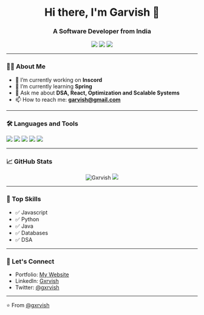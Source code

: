 <!-- Your Name - GitHub Profile README -->

<h1 align="center">Hi there, I'm Garvish 👋</h1>
<h3 align="center">A Software Developer from India</h3>

<p align="center">
  <a href="https://github.com/Gxrvish"><img src="https://img.shields.io/github/followers/yourusername?label=Follow&style=social"></a>
  <a href="https://linkedin.com/in/gxrvish"><img src="https://img.shields.io/badge/LinkedIn-blue?logo=linkedin&logoColor=white"></a>
  <a href="mailto:garvish67@gmail.com"><img src="https://img.shields.io/badge/Email-D14836?style=flat&logo=gmail&logoColor=white"/></a>
</p>

---

### 👨‍💻 About Me

- 🔭 I’m currently working on **Inscord**
- 🌱 I’m currently learning **Spring**
- 💬 Ask me about **DSA, React, Optimization and Scalable Systems**
- 📫 How to reach me: **garvish@gmail.com**

---

### 🛠️ Languages and Tools

<p align="left">
  <img src="https://img.shields.io/badge/-Python-3776AB?style=flat&logo=python&logoColor=white" />
  <img src="https://img.shields.io/badge/-JavaScript-F7DF1E?style=flat&logo=javascript&logoColor=black" />
  <img src="https://img.shields.io/badge/-React-61DAFB?style=flat&logo=react&logoColor=black" />
  <img src="https://img.shields.io/badge/-Node.js-339933?style=flat&logo=nodedotjs&logoColor=white" />
  <img src="https://img.shields.io/badge/-Docker-2496ED?style=flat&logo=docker&logoColor=white" />
</p>

---

### 📈 GitHub Stats

<p align="center">
  <img src="https://github-readme-stats.vercel.app/api?username=Gxrvish&show_icons=true&theme=radical" alt="Gxrvish" />
  <img src="https://github-readme-streak-stats.herokuapp.com/?user=Gxrvish&theme=radical" />
</p>

---

### 🧠 Top Skills

- ✅ Javascript
- ✅ Python
- ✅ Java
- ✅ Databases
- ✅ DSA

---

### 🔗 Let's Connect

- Portfolio: [My Website](garvish.me)
- LinkedIn: [Gxrvish](https://www.linkedin.com/in/gxrvish/)
- Twitter: [@gxrvish](https://twitter.com/gxrvish)

---

⭐️ From [@gxrvish](https://github.com/Gxrvish)
